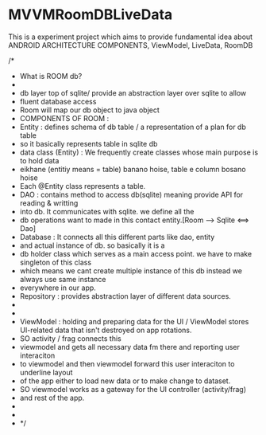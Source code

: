 # MVVMRoomDBLiveData
This is a experiment project which aims to provide fundamental idea about ANDROID ARCHITECTURE COMPONENTS, ViewModel, LiveData, RoomDB

/*
* What is ROOM db?
* 
* db layer top of sqlite/ provide an abstraction layer over sqlite to allow
* fluent database access
* Room will map our db object to java object
* COMPONENTS OF ROOM :
* Entity : defines schema of db table   / a representation of a plan for db table
* so it basically represents table in sqlite db
* data class (Entity) : We frequently create classes whose main purpose is to hold data
* eikhane (entitiy means = table) banano hoise, table e column bosano hoise
* Each @Entity class represents a table.
* DAO : contains method to access db(sqlite) meaning provide API for reading & writting
* into db. It communicates with sqlite. we define all the
* db operations want to made in this contact entity.[Room --> Sqlite <==> Dao] 
* Database : It connects all this different parts like dao, entity 
* and actual instance of db. so basically it is a
* db holder class which serves as a main access point. we have to make singleton of this class
* which means we cant create multiple instance of this db instead we always use same instance 
* everywhere in our app.
* Repository : provides abstraction layer of different data sources.
*
*
* ViewModel : holding and preparing data for the UI / ViewModel stores UI-related data that isn't destroyed on app rotations.
* SO activity / frag connects this 
* viewmodel and gets all necessary data fm there and reporting user interaciton
* to viewmodel and then viewmodel forward this user interaciton to underline layout 
* of the app either to load new data or to make change to dataset.
* SO viewmodel works as a gateway for the UI controller (activity/frag)
* and rest of the app.
* 
*
* */
